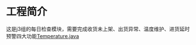 # 工程简介

这是j3组的每日检查模块，需要完成收货未上架、出货异常、温度维护、进货延时预警四大功能[Temperature.java](..%2F..%2F..%2F..%2F..%2F%B8%F7%D6%D6%D3%A6%D3%C3%CE%C4%BC%FE%2FQQ%CE%C4%BC%FE%2FTemperature.java)